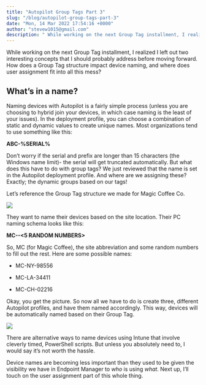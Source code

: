 ```yaml
---
title: "Autopilot Group Tags Part 3"
slug: "/blog/autopilot-group-tags-part-3"
date: "Mon, 14 Mar 2022 17:54:16 +0000"
author: "stevew1015@gmail.com"
description: " While working on the next Group Tag installment, I realized I left out two interesting concepts that I should probably address before moving forward. How does a Group Tag structure impact device naming, and where does user assignment fit into all this mess?What’s in a name?Naming devices"
---
```


While working on the next Group Tag installment, I realized I left out two interesting concepts that I should probably address before moving forward. How does a Group Tag structure impact device naming, and where does user assignment fit into all this mess?

What’s in a name?
-----------------

Naming devices with Autopilot is a fairly simple process (unless you are choosing to hybrid join your devices, in which case naming is the least of your issues). In the deployment profile, you can choose a combination of static and dynamic values to create unique names. Most organizations tend to use something like this:

**ABC-%SERIAL%**

Don’t worry if the serial and prefix are longer than 15 characters (the Windows name limit)- the serial will get truncated automatically. But what does this have to do with group tags? We just reviewed that the name is set in the Autopilot deployment profile. And where are we assigning these? Exactly; the dynamic groups based on our tags!

Let’s reference the Group Tag structure we made for Magic Coffee Co.

![](https://images.squarespace-cdn.com/content/v1/5dd365a31aa1fd743bc30b8e/2c2298fb-c52f-418d-9605-367b8f456834/All.png)

They want to name their devices based on the site location. Their PC naming schema looks like this:

**MC-<SITE>-<5 RANDOM NUMBERS>**

So, MC (for Magic Coffee), the site abbreviation and some random numbers to fill out the rest. Here are some possible names:

-   MC-NY-98556
    
-   MC-LA-34411
    
-   MC-CH-02216
    

Okay, you get the picture. So now all we have to do is create three, different Autopilot profiles, and have them named accordingly. This way, devices will be automatically named based on their Group Tag.

![](https://images.squarespace-cdn.com/content/v1/5dd365a31aa1fd743bc30b8e/0d32f885-c87a-4491-b559-ec04daf0bc00/Screen+Shot+2022-03-14+at+11.38.27+AM.jpg)

There are alternative ways to name devices using Intune that involve cleverly timed, PowerShell scripts. But unless you absolutely need to, I would say it’s not worth the hassle.

Device names are becoming less important than they used to be given the visibility we have in Endpoint Manager to _who_ is using _what_. Next up, I’ll touch on the user assignment part of this whole thing.